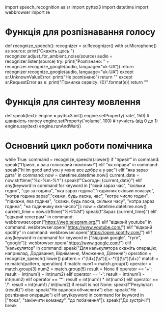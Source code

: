 import speech_recognition as sr
import pyttsx3
import datetime
import webbrowser
import re

# Функція для розпізнавання голосу
def recognize_speech():
    recognizer = sr.Recognizer()
    with sr.Microphone() as source:
        print("Скажіть щось:")
        recognizer.adjust_for_ambient_noise(source)
        audio = recognizer.listen(source)
    try:
        print("Розпізнано: " + recognizer.recognize_google(audio, language="uk-UA"))
        return recognizer.recognize_google(audio, language="uk-UA")
    except sr.UnknownValueError:
        print("Не розпізнано")
        return ""
    except sr.RequestError as e:
        print("Помилка сервісу: {0}".format(e))
        return ""

# Функція для синтезу мовлення
def speak(text):
    engine = pyttsx3.init()
    engine.setProperty('rate', 150)  # швидкість голосу
    engine.setProperty('volume', 100)  # гучність (від 0 до 1)
    engine.say(text)
    engine.runAndWait()

# Основний цикл роботи помічника
while True:
    command = recognize_speech().lower()
    if "привіт" in command:
        speak("Привіт, я ваш голосовий помічник!")
    elif "як справи" in command:
        speak("hi im good and you у мене все добре а у вас")
    elif "яка зараз дата" in command:
        now = datetime.datetime.now()
        current_date = now.strftime("%d-%m-%Y")
        speak(f"Сьогодні {current_date}")
    elif any(keyword in command for keyword in ["який зараз час", "скільки годин", "що за година", "яка зараз година","годинник скільки показує", "котра година зараз","скажи, будь ласка, час", "котре число годин", "підкажи, яка година", "скажи, будь ласка, скільки часу",
"котра зараз година", "на годиннику яке число"]):
        now = datetime.datetime.now()
        current_time = now.strftime("%H:%M")
        speak(f"Зараз {current_time}")
    elif "відкрий телеграм" in command:
        webbrowser.open("https://web.telegram.org/")
    elif "відкрий youtube" in command:
        webbrowser.open("https://www.youtube.com/")
    elif "відкрий spotify" in command:
        webbrowser.open("https://open.spotify.com/")
    elif any(keyword in command for keyword in ["відкрий google", "гугл", "google"]):
        webbrowser.open("https://www.google.com/")
    elif "калькулятор" in command:
        speak("Для калькулятора скажіть операцію, наприклад, Додавання, Віднімання, Множення, Ділення")
        operation = recognize_speech().lower()
        pattern = r"(\d+)(\s*)([\+\-\*/])(\s*)(\d+)"
        match = re.match(pattern, operation)
        if match:
            num1 = match.group(1)
            operator = match.group(3)
            num2 = match.group(5)
            result = None
            if operator == '+':
                result = int(num1) + int(num2)
            elif operator == '-':
                result = int(num1) - int(num2)
            elif operator == '*':
                result = int(num1) * int(num2)
            elif operator == '/':
                result = int(num1) / int(num2)
            if result is not None:
                speak(f"Результат: {result}")
            else:
                speak("Не вдалося обчислити")
        else:
            speak("Не розпізнано операцію")
    elif any(keyword in command for keyword in ["пока", "закінчити команду", "до побачення"]):
        speak("До зустрічі!")
        break
